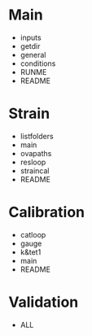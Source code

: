 # Main
- inputs
- getdir
- general
- conditions
- RUNME
- README

# Strain
- listfolders
- main
- ovapaths
- resloop
- straincal
- README

# Calibration
- catloop
- gauge
- k&tet1
- main
- README

# Validation
- ALL
